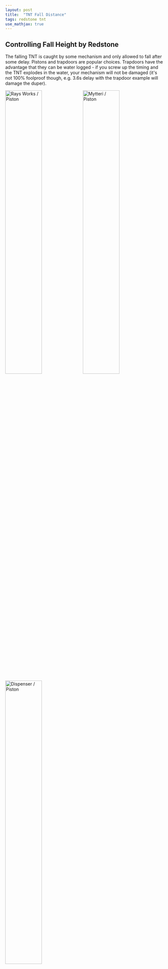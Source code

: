 ```yaml
---
layout: post
title:  "TNT Fall Distance"
tags: redstone tnt
use_mathjax: true
---
```


## Controlling Fall Height by Redstone

The falling TNT is caught by some mechanism and only allowed to fall
after some delay.  Pistons and trapdoors are popular choices.
Trapdoors have the advantage that they can be water logged - if you
screw up the timing and the TNT explodes in the water, your mechanism
will not be damaged (it's not 100% foolproof though, e.g. 3.6s delay with
the trapdoor example will damage the duper).

<p float="left">
<img alt="Rays Works / Piston" width="48%"
     src="/random-minecraft/assets/tnt-fall-distance/ray-piston.jpg">
<img alt="Mytteri / Piston" width="48%"
     src="/random-minecraft/assets/tnt-fall-distance/mytteri-piston.jpg">
<img alt="Dispenser / Piston" width="48%"
     src="/random-minecraft/assets/tnt-fall-distance/dispenser-piston.jpg">
</p>

<p float="left">
<img alt="Kades / Trapdoor" width="48%"
     src="/random-minecraft/assets/tnt-fall-distance/kades-trapdoor.jpg">
<img alt="Dispenser / Trapdoor" width="48%"
     src="/random-minecraft/assets/tnt-fall-distance/dispenser-trapdoor.jpg">
</p>

Only repeaters on orange concrete count as delay (in the first picture, the torch and repeater
cancel each other out; in the second case the 3-tick repeater (green concrete) is canceled
by the 2 ticks repeater and the wait until the piston retracts).

If you want *really* low fall height, that green cement block on Kades Duper should be obsidian as well.

In both cases it takes some additional time until the TNT is primed.  So for delay $$d$$,
the fall time is $$t = 4.1 - d$$ for dupers and $$t = 4.4 - d$$ for dispensers.

$$a = 9.81$$

$$h = at^2$$


![TNT Fall height by delay](/random-minecraft/assets/tnt-fall-distance/tnt-fall-distance.svg)

The line in red is the plotted formula.  Generally you need at least 0.5 seconds of delay
or the TNT falls straight through to it's max fall height of 77 blocks.  With the trapdoor
you can use longer delays (up to 3.2 seconds) although you'll have to make that green cement
block obsidian.  With 3.2 s delay, all the blocks up to the obsidian are destroyed.

The Piston/Fall Chute version blows up if you go over 2.8 s.

<table>
     <tr>
          <th>Delay in seconds</th>
          <th>Fall distance (Duper)</th>
          <th>Fall distance (Dispenser)</th>
     </tr>
     <tr>
          <td><input id="calculatorInput" type="number" min="0" max="4" step="0.1" oninput="calculatorOnInput(event)"></td>
          <td id="calculatorResultDuper"></td>
          <td id="calculatorResultDispenser"></td>
     </tr>
</table>

## Horizontal Dispenser w/ Honey Blocks

| Honey blocks | Destroyed Y |
| 1  | 50 - 57 |
| 2 | 38 - 43 |
| 3 | 25 - 30 |
| 4 | 16 - 20 |
| 5 | 8 - 13 |


## Horizontal TNT Duper w/ Honey Blocks

| Honey blocks | Destroyed Y |
| 3x2 Honey | 48 - 54 |
| 3x3 Honey | 33 - 39 |
| 3x4 Honey | 22 - 27 |
| 3x5 Honey | 14 - 19 |


